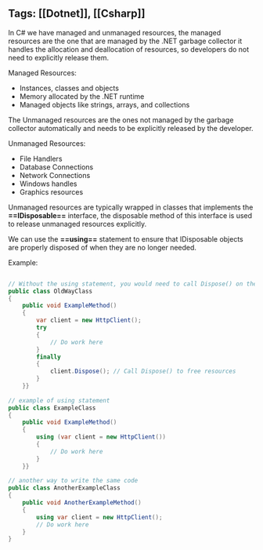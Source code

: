  Tags: [[Dotnet]], [[Csharp]] 
 ----
In C# we have managed and unmanaged resources, the managed resources are the one that are managed by the .NET garbage collector it handles the allocation and deallocation of resources, so developers do not need to explicitly release them.

Managed Resources:
- Instances, classes and objects
- Memory allocated by the .NET runtime
- Managed objects like strings, arrays, and collections

The Unmanaged resources are the ones not managed by the garbage collector automatically and needs to be explicitly released by the developer.

Unmanaged Resources:
- File Handlers
- Database Connections
- Network Connections
- Windows handles
- Graphics resources

Unmanaged resources are typically wrapped in classes that implements the **==IDisposable==** interface, the disposable method of this interface is used to release unmanaged resources explicitly.

We can use the **==using==** statement to ensure that IDisposable objects are properly disposed of when they are no longer needed.

Example:
``` csharp

// Without the using statement, you would need to call Dispose() on the object manually  
public class OldWayClass  
{  
    public void ExampleMethod()  
    {        
	    var client = new HttpClient();  
        try  
        {  
            // Do work here  
        }  
        finally  
        {  
            client.Dispose(); // Call Dispose() to free resources  
        }  
    }}  
  
// example of using statement  
public class ExampleClass  
{  
    public void ExampleMethod()  
    {        
	    using (var client = new HttpClient())  
        {            
	        // Do work here  
        }  
    }}  
  
// another way to write the same code  
public class AnotherExampleClass  
{  
    public void AnotherExampleMethod()  
    {        
	    using var client = new HttpClient();  
        // Do work here  
    }  
}
```